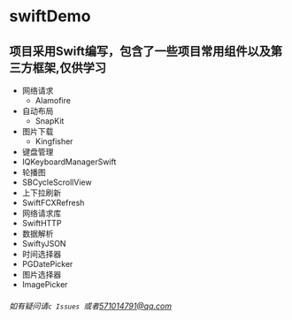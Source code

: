 # swiftDemo
## 项目采用Swift编写，包含了一些项目常用组件以及第三方框架,仅供学习
* 网络请求
  * Alamofire
* 自动布局
  * SnapKit
* 图片下载
  * Kingfisher
* 键盘管理
 * IQKeyboardManagerSwift
* 轮播图
 * SBCycleScrollView
* 上下拉刷新
 * SwiftFCXRefresh
* 网络请求库
 * SwiftHTTP
* 数据解析
 * SwiftyJSON
 * 时间选择器
  * PGDatePicker
* 图片选择器
 * ImagePicker
 
 ###### 如有疑问请```c Issues ```或者<571014791@qq.com>
